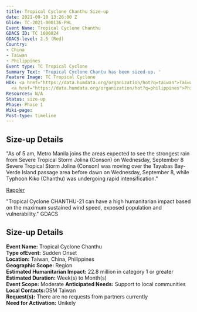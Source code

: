 ```yaml
---
title: Tropical Cyclone Chanthu Size-up
date: 2021-09-10 13:26:00 Z
Glide: TC-2021-000136-PHL
Event Name: Tropical Cyclone Chanthu
GDACS ID: TC 1000824
GDACS-level: 2.5 (Red)
Country:
- China
- Taiwan
- Philippines
Event type: TC Tropical Cyclone
Summary Text: 'Tropical Cyclone Chantu has been sized-up. '
Feature Image: TC Tropical Cyclone
HDX: <a href="https://data.humdata.org/organization/hot?q=taiwan">Taiwan</a>, <a href="https://data.humdata.org/organization/hot?q=china">China</a>,
  <a href="https://data.humdata.org/organization/hot?q=philippines">Philippines</a>
Resources: N/A
Status: size-up
Phase: Phase 1
Wiki-page: 
Post-type: timeline
---
```


<h2>Size-up Details</h2>

"As of 5 am, Metro Manila joins the areas expected to see the strongest rain from Severe Tropical Storm Jolina (Conson) on Wednesday, September 8 Severe Tropical Storm Jolina (Conson) was moving over the Tayabas Bay-Verde Island passage area before dawn on Wednesday, September 8, while Typhoon Kiko (Chanthu) was undergoing rapid intensification."

<a href="https://www.rappler.com/nation/weather/severe-tropical-storm-jolina-typhoon-kiko-pagasa-forecast-september-8-2021-5am" target="_blank">Rappler</a>

"Tropical Cyclone CHANTHU-21 can have a high humanitarian impact based on the maximum sustained wind speed, exposed population and vulnerability." GDACS

<h2>Size-up Details</h2>

<strong>Event Name:</strong> Tropical Cyclone Chanthu<br>
<strong>Type ofEvent:</strong> Sudden Onset<br>
<strong>Location:</strong> Taiwan, China, Philippines<br>
<strong>Geographic Scope:</strong> Region<br>
<strong>Estimated Humanitarian Impact:</strong> 22.8 million in category 1 or greater<br>
<strong>Estimated Duration:</strong> Week(s) to Month(s)<br>
<strong>Event Scope:</strong> Moderate<be>
<strong>Anticipated Needs:</strong> Support to local communities<br>
<strong>Local Contacts:</strong>OSM Taiwan<br>
<strong>Request(s):</strong> There are no requests from partners currently<br>
<strong>Need for Activation:</strong> Unikely<br>